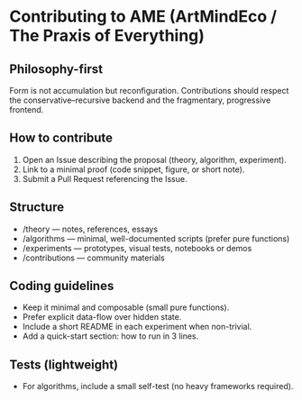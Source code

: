 ﻿# Contributing to AME (ArtMindEco / The Praxis of Everything)

## Philosophy-first
Form is not accumulation but reconfiguration. Contributions should respect the conservative–recursive backend and the fragmentary, progressive frontend.

## How to contribute
1. Open an Issue describing the proposal (theory, algorithm, experiment).
2. Link to a minimal proof (code snippet, figure, or short note).
3. Submit a Pull Request referencing the Issue.

## Structure
- /theory — notes, references, essays
- /algorithms — minimal, well-documented scripts (prefer pure functions)
- /experiments — prototypes, visual tests, notebooks or demos
- /contributions — community materials

## Coding guidelines
- Keep it minimal and composable (small pure functions).
- Prefer explicit data-flow over hidden state.
- Include a short README in each experiment when non-trivial.
- Add a quick-start section: how to run in 3 lines.

## Tests (lightweight)
- For algorithms, include a small self-test (no heavy frameworks required).

